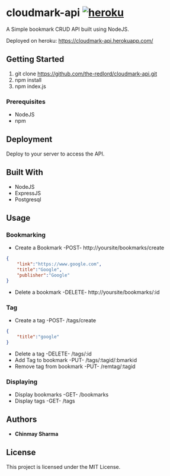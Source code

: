 # cloudmark-api [![heroku](https://img.shields.io/badge/heroku-deployed-purple?style=plastic&logo=heroku)](https://cloudmark-api.herokuapp.com/)

A Simple bookmark CRUD API built using NodeJS.

Deployed on heroku: https://cloudmark-api.herokuapp.com/

## Getting Started

1. git clone https://github.com/the-redlord/cloudmark-api.git
2. npm install
4. npm index.js

### Prerequisites

* NodeJS
* npm

## Deployment

Deploy to your server to access the API. 

## Built With

* NodeJS
* ExpressJS
* Postgresql

## Usage

### Bookmarking

* Create a Bookmark -POST- http://yoursite/bookmarks/create

```json
{
	"link":"https://www.google.com",
	"title":"Google",
	"publisher":"Google"
}
```
* Delete a bookmark -DELETE- http://yoursite/bookmarks/:id

### Tag

* Create a tag -POST- /tags/create
```json
{
	"title":"google"
}
```
* Delete a tag -DELETE- /tags/:id
* Add Tag to bookmark -PUT- /tags/:tagid/:bmarkid
* Remove tag from bookmark -PUT- /remtag/:tagid

### Displaying

* Display bookmarks -GET- /bookmarks
* Display tags -GET- /tags

## Authors

* **Chinmay Sharma**

## License

This project is licensed under the MIT License.

